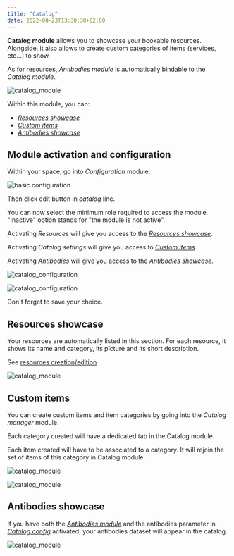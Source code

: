 ```yaml
---
title: "Catalog"
date: 2022-08-23T13:30:30+02:00
---
```


**Catalog module** allows you to showcase your bookable resources. Alongside, it also allows to create custom categories of items (services, etc...) to show.

As for resources, *Antibodies module* is automatically bindable to the *Catalog module*.

![catalog_module](../../../catalog_module_2.png)

Within this module, you can:

- [*Resources showcase*](./#resources-showcase)
- [*Custom items*](./#custom-items)
- [*Antibodies showcase*](./#antibodies-showcase)

## Module activation and configuration

Within your space, go into *Configuration* module.

![basic configuration](../../../basic_configuration_1.png)

Then click edit button in *catalog* line.

You can now select the minimum role required to access the module. "Inactive" option stands for "the module is not active".

Activating *Resources* will give you access to the [*Resources showcase*](./#resources-showcase).

Activating *Catalog settings* will give you access to [*Custom items*](./#custom-items).

Activating *Antibodies* will give you access to the [*Antibodies showcase*](./#antibodies-showcase).

![catalog_configuration](../../../catalog_module_0.png)

![catalog_configuration](../../../catalog_module_1.png)

Don't forget to save your choice.

## Resources showcase

Your resources are automatically listed in this section. For each resource, it shows its name and category, its pîcture and its short description.

See [resources creation/edition](../../../modules/module/resources/#create-some-resources)

![catalog_module](../../../catalog_module_2.png)

## Custom items

You can create custom items and item categories by going into the *Catalog manager* module.

Each category created will have a dedicated tab in the Catalog module.

Each item created will have to be associated to a category. It will rejoin the set of items of this category in Catalog module.

![catalog_module](../../../catalog_module_3.png)

![catalog_module](../../../catalog_module_4.png)

## Antibodies showcase

If you have both the [*Antibodies module*](../../module/antibodies) and the antibodies parameter in [*Catalog config*](./#module-activation-and-configuration) activated, your antibodies dataset will appear in the catalog.

![catalog_module](../../../catalog_module_5.png)
